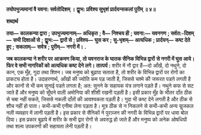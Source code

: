 **तयोपभुज्यमानां वै यवना: सर्वतोदिशम् ।** **द्वाॢभ: प्रविश्य सुभृशं प्रार्दयन्सकलां पुरीम् ॥ ४॥** 

**शब्दार्थ** 

**तया—** **कालकन्या द्वारा** **; उपभुज्यमानाम्—** **अधिकृत** **; वै—** **निश्चय ही** **; यवना:—** **यवनगण** **; सर्वत:-दिशम्—** **सभी दिशाओं से** **;** **द्वाॢभ:—** **द्वारों से** **; प्रविश्य—** **घुस कर** **; सु-भृशम्—** **अत्यधिक** **; प्रार्दयन्—** **कष्ट देते हुए** **; सकलाम्—** **सर्वत्र** **; पुरीम्—** **नगरी में।** **.** 

**जब कालकन्या ने शरीर पर आक्रमण किया, तो यवनराज के घातक सैनिक विभिन्न द्वारों** **से नगरी में घुस आये। फिर वे सभी नागरिकों को अत्यधिक कष्ट देने लगे।** **तात्पर्य :** शरीर में नौ द्वार हैं—दो आँखें, दो नथुने, दो कान, एक मुँह, गुदा तथा शिश्न। जब मनुष्य को बुढ़ापा सताता है, तो शरीर के विभिन्न द्वारों पर रोगों का प्राकट्य होता है। उदाहरणार्थ, आँखों की ज्योति कम पड़ जाती है, जिससे चश्मे की जरूरत पडऩे लगती है और कानों से भी कम सुनाई पडऩे लगता है; अत: सुनने के सहायक यंत्र लगाने पड़ते हैं। नथुने कफ से सट जाते हैं और मनुष्य को सूँघने वाली अमोनिया की शीशी रखनी पड़ती है। इसी प्रकार मुँह के भीतर दाँत ठीक से चबा नहीं सकते, जिससे नकली दाँतों की आवश्यकता पड़ती है। गुदा भी कष्ट देने लगती है और ठीक से शौच नहीं हो पाता। कभी-कभी एनीमा लेना पड़ता है। मूत्र ठीक से न निकलने से कभी-कभी अन्य सॢजकल नली व्यवहार में लानी पड़ती है। इस प्रकार से सैनिकों ने पुरञ्जन की नगरी के विभिन्न द्वारों पर धावा बोल दिया। इस प्रकार बुढ़ापे में शरीर के सभी द्वार रोगों से अवरुद्ध हो जाते हैं और मनुष्य को अनेक ओषधियों तथा शल्य उपकरणों की सहायता लेनी पड़ती है।  